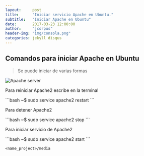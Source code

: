 ```yaml
---
layout:     post
title:      "Iniciar servicio Apache en Ubuntu."
subtitle:   "Iniciar Apache en Ubuntu"
date:       2017-03-23 12:00:00
author:     "jcorpus"
header-img: "img/consola.png"
categories: jekyll disqus
---
```


<h2 class="section-heading">Comandos para iniciar Apache en Ubuntu</h2>
<blockquote>Se puede iniciar de varias formas</blockquote>
<img src="{{ site.baseurl }}/img/apache-logo.png" alt="Apache server">

<p>Para reiniciar Apache2 escribe en la terminal</p>
```bash
~$ sudo service apache2 restart
```
<p>Para detener Apache2 </p>
```bash
~$ sudo service apache2 stop
```
<p>Para iniciar servicio de Apache2</p>
```bash
~$ sudo service apache2 start
```

<code class="highlighter-rouge">&lt;name_project&gt;/media</code>

